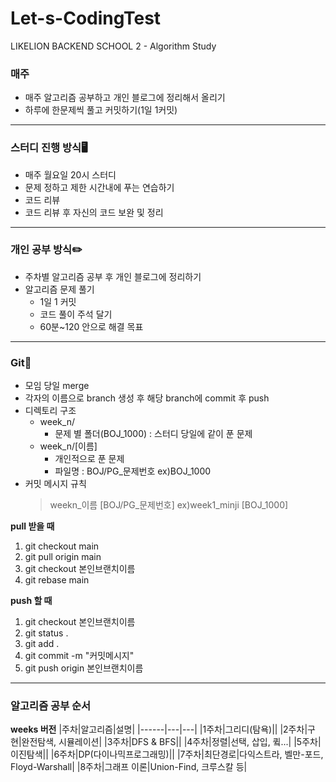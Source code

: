 # Let-s-CodingTest
LIKELION BACKEND SCHOOL 2 - Algorithm Study

### 매주
- 매주 알고리즘 공부하고 개인 블로그에 정리해서 올리기
- 하루에 한문제씩 풀고 커밋하기(1일 1커밋)
---
### 스터디 진행 방식🖥
- 매주 월요일 20시 스터디
- 문제 정하고 제한 시간내에 푸는 연습하기
- 코드 리뷰
- 코드 리뷰 후 자신의 코드 보완 및 정리
---
### 개인 공부 방식✏️
- 주차별 알고리즘 공부 후 개인 블로그에 정리하기
- 알고리즘 문제 풀기
  - 1일 1 커밋
  - 코드 풀이 주석 달기
  - 60분~120 안으로 해결 목표
---
### Git🌿
- 모임 당일 merge
- 각자의 이름으로 branch 생성 후 해당 branch에 commit 후 push
- 디렉토리 구조
  - week_n/
    - 문제 별 폴더(BOJ_1000) : 스터디 당일에 같이 푼 문제
  - week_n/[이름]
    - 개인적으로 푼 문제
    - 파일명 : BOJ/PG_문제번호 ex)BOJ_1000
- 커밋 메시지 규칙
  > weekn_이름 [BOJ/PG_문제번호] ex)week1_minji [BOJ_1000]

**pull 받을 때**
1. git checkout main
2. git pull origin main
3. git checkout 본인브랜치이름
4. git rebase main

**push 할 때**
1. git checkout 본인브랜치이름
2. git status .
3. git add .
4. git commit -m "커밋메시지"
5. git push origin 본인브랜치이름
---
### 알고리즘 공부 순서
**weeks 버전**
|주차|알고리즘|설명|
|------|---|---|
|1주차|그리디(탐욕)||
|2주차|구현|완전탐색, 시뮬레이션|
|3주차|DFS & BFS||
|4주차|정렬|선택, 삽입, 큌...|
|5주차|이진탐색||
|6주차|DP(다이나믹프로그래밍)||
|7주차|최단경로|다익스트라, 벨만-포드, Floyd-Warshall|
|8주차|그래프 이론|Union-Find, 크루스칼 등|
